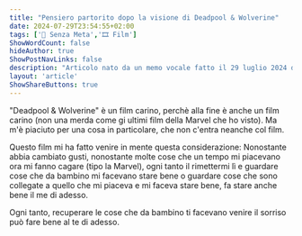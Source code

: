 ```yaml
---
title: "Pensiero partorito dopo la visione di Deadpool & Wolverine"
date: 2024-07-29T23:54:55+02:00
tags: ['📔 Senza Meta','🎞️ Film']
ShowWordCount: false
hideAuthor: true
ShowPostNavLinks: false
description: "Articolo nato da un memo vocale fatto il 29 luglio 2024 dopo aver visto il film al cinema"
layout: 'article'
ShowShareButtons: true
---
```


"Deadpool & Wolverine" è un film carino, perchè alla fine è anche un film carino (non una merda come gi ultimi film della Marvel che ho visto). Ma m'è piaciuto per una cosa in particolare, che non c'entra neanche col film.

Questo film mi ha fatto venire in mente questa considerazione: Nonostante abbia cambiato gusti, nonostante molte cose che un tempo mi piacevano ora mi fanno cagare (tipo la Marvel), ogni tanto il rimettermi lì e guardare cose che da bambino mi facevano stare bene o guardare cose che sono collegate a quello che mi piaceva e mi faceva stare bene, fa stare anche bene il me di adesso.

Ogni tanto, recuperare le cose che da bambino ti facevano venire il sorriso può fare bene al te di adesso.